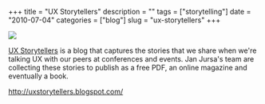+++
title = "UX Storytellers"
description = ""
tags = ["storytelling"]
date = "2010-07-04"
categories = ["blog"]
slug = "ux-storytellers"
+++



  <div class="notebook-screenshot"><a href="http://uxstorytellers.blogspot.com/"><img src="/media/bluga/wt4c317e32ae682_large.jpg"/></a></div><p><a href="http://uxstorytellers.blogspot.com/">UX Storytellers</a> is a blog that captures the stories that we share when we're talking UX with our peers at conferences and events. Jan Jursa's team are collecting these stories to publish as a free PDF, an online magazine and eventually a book.</p>

    
  <a href="http://uxstorytellers.blogspot.com/">http://uxstorytellers.blogspot.com/</a>
